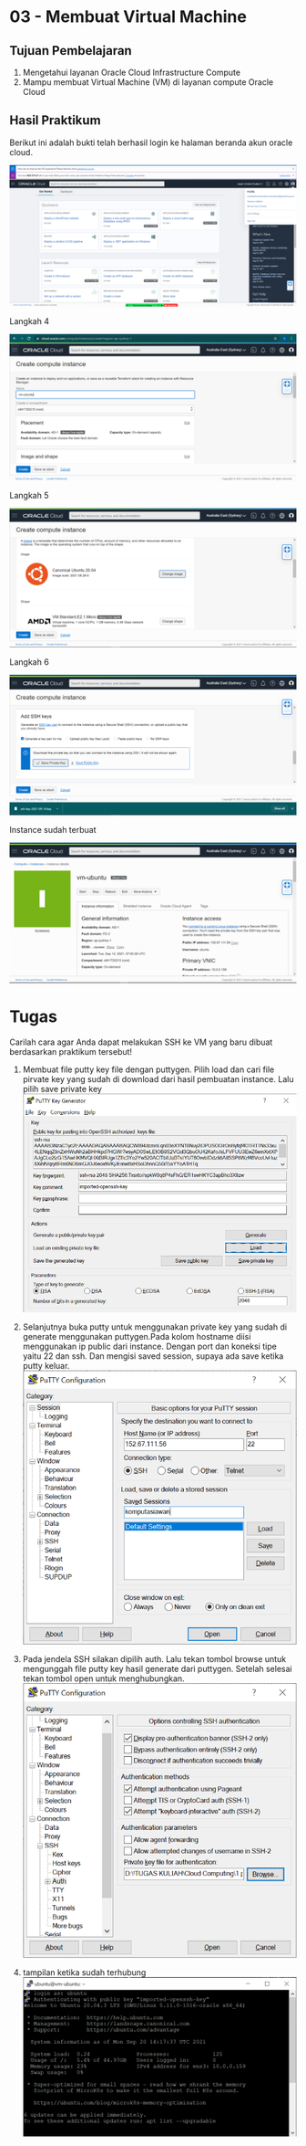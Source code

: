 # 03 - Membuat Virtual Machine

## Tujuan Pembelajaran

1. Mengetahui layanan Oracle Cloud Infrastructure Compute
2. Mampu membuat Virtual Machine (VM) di layanan compute Oracle Cloud

## Hasil Praktikum

Berikut ini adalah bukti telah berhasil login ke halaman beranda akun oracle cloud.

![Screenshot Dashboard Oracle](img/dashboard_oracle.png)

Langkah 4

![Langkah 4](img/4.PNG)

Langkah 5

![Langkah 5](img/5.PNG)

Langkah 6

![Langkah 6](img/6.PNG)

Instance sudah terbuat

![terbuat](img/1.PNG)

# Tugas
Carilah cara agar Anda dapat melakukan SSH ke VM yang baru dibuat berdasarkan praktikum tersebut!

1. Membuat file putty key file dengan puttygen. Pilih load dan cari file pirvate key yang sudah di download dari hasil pembuatan instance. Lalu pilih save private key
![t1](img/t1.png)

2. Selanjutnya buka putty untuk menggunakan private key yang sudah di generate menggunakan puttygen.Pada kolom hostname diisi menggunakan ip public dari instance. Dengan port dan koneksi tipe yaitu 22 dan ssh. Dan mengisi saved session, supaya ada save ketika putty keluar.
![t2](img/t2.png)

3. Pada jendela SSH silakan dipilih auth. Lalu tekan tombol browse untuk mengunggah file putty key hasil generate dari puttygen. Setelah selesai tekan tombol open untuk menghubungkan.
![t3](img/t3.png)

4. tampilan ketika sudah terhubung
![t4](img/t4.png)
